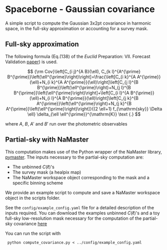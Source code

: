 # Spaceborne - Gaussian covariance

 A simple script to compute the Gaussian 3x2pt covariance in harmonic space, in the full-sky approximation or accounting for a survey mask.

 ## Full-sky approximation
 The following formula (Eq.(138) of the _Euclid_ Preparation: VII. Forecast Validation [paper](https://arxiv.org/abs/1910.09273)) is used.

$$
{\rm Cov}\left[C_{i j}^{A B}(\ell), C_{k l}^{A^{\prime} B^{\prime}}\left(\ell^{\prime}\right)\right]=\frac{\left[C_{i k}^{A A^{\prime}}(\ell)+N_{i k}^{A A^{\prime}}(\ell)\right]\left[C_{j l}^{B B^{\prime}}\left(\ell^{\prime}\right)+N_{j l}^{B B^{\prime}}\left(\ell^{\prime}\right)\right]+\left[C_{i l}^{A B^{\prime}}(\ell)+N_{i l}^{A B^{\prime}}(\ell)\right]\left[C_{j k}^{B A^{\prime}}\left(\ell^{\prime}\right)+N_{j k}^{B A^{\prime}}\left(\ell^{\prime}\right)\right]}{(2 \ell+1) f_{\mathrm{sky}} \Delta \ell} \delta_{\ell \ell^{\prime}}^{\mathrm{K}} \text {.}
$$

where $A$, $B$, $A'$ and $B'$ run over the photometric observables

## Partial-sky with NaMaster
This computation makes use of the Python wrapper of the NaMaster library, [pymaster](https://namaster.readthedocs.io/en/latest/). The inputs necessary to the partial-sky computation are:
- The unbinned $C(\ell)$'s
- The survey mask (a healpix map)
- The NaMaster workspace object corresponding to the mask and a specific binning scheme

We provide an example script to compute and save a NaMaster workspace object in the scripts folder.

See the `config/example_config.yaml` file for a detailed description of the inputs required. You can download the examples unbinned $C(\ell)$'s and a toy full-sky low-resolution mask necessary for the computation of the partial-sky covariance [here](https://drive.google.com/drive/folders/1LVglqIs7btZEb_0M7HCi3MM8UPryIIHG?usp=sharing)

You can run the script with

     python compute_covariance.py < ../config/example_config.yaml

